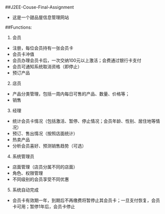 ##J2EE-Couse-Final-Assignment

- 这是一个甜品屋信息管理网站

##Functions:
1. 会员
  - 注册，每位会员持有一张会员卡
  - 会员卡冲值
  - 会员办理会员卡后，一次交纳100元以上激活；会费通过银行卡支付
  - 会员可通知系统取消资格（即停止）
  - 预订产品
2. 店员
  - 产品分类管理，包括一周内每日可售的产品、数量、价格等；<br/>
  - 销售
3. 经理
  - 统计会员卡情况（包括激活、暂停、停止情况；会员年龄、性别、居住地等情况）
  - 预订、售出情况（按照店面统计）
  - 热卖产品
  - 分析会员喜好、预测销售趋势（可选）
4. 系统管理员
  - 店面管理（店员分属不同的店面）
  - 角色、权限管理
  - 不同级别的会员享受不同优惠
5. 系统自动完成
  - 会员卡有效期一年，到期后不再缴费将暂停止其会员卡；一旦支付恢复，会员卡可用；暂停1年后，会员卡停止


